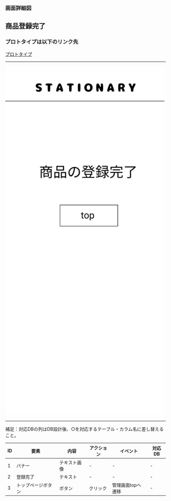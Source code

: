 ### 画面詳細図
## 商品登録完了
### プロトタイプは以下のリンク先
[プロトタイプ](https://www.figma.com/file/YN8g4ahM3raStzCZMDXhNA/stationary?node-id=1%3A2)
*****
<img src="img/商品登録完了.png" width="500">

*****
補足：対応DBの列はDB設計後、○を対応するテーブル・カラム名に差し替えること。

| ID | 要素 | 内容 | アクション | イベント | 対応DB |
|----|------|-----|------------|---------|-------|
|1   |バナー　　　　　　|テキスト画像|-      |-        　　 |-|
|2   |登録完了     　　|テキスト　　|-      |-        　　　|-|
|3   |トップページボタン|ボタン　　　|クリック|管理画面topへ遷移|- |

